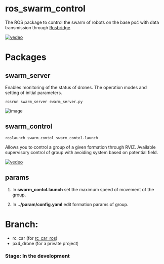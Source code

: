# ros_swarm_control
The ROS package to control the swarm of robots on the base px4 with data transmission through [Rosbridge](http://wiki.ros.org/rosbridge_suite).


[![vedeo](https://img.youtube.com/vi/lle68ZXVatA/0.jpg)](https://www.youtube.com/watch?v=lle68ZXVatA)

# Packages
## swarm_server

Enables monitoring of the status of drones. The operation modes and setting of initial parameters.

`
rosrun swarm_server swarm_server.py
`

![image](https://i.ibb.co/fNkZr8Z/Screenshot-from-2019-07-02-12-05-22.png)


## swarm_control

``
roslaunch swarm_contol swarm_contol.launch 
``

Allows you to control a group of a given formation through RVIZ.
Available supervisory control of group with avoiding system based on potential field.

[![vedeo](https://img.youtube.com/vi/i1Cbbq-XMGQ/0.jpg)](https://www.youtube.com/watch?v=i1Cbbq-XMGQ)

## params
1. In **swarm_contol.launch** set the maximum speed of movement of the group.

2. In **../param/config.yaml** edit formation params of group.

# Branch:
* rc_car (for [rc_car_ros](https://github.com/GigaFlopsis/rc_car_ros))
* px4_drone (for a private project)

### Stage: In the development
